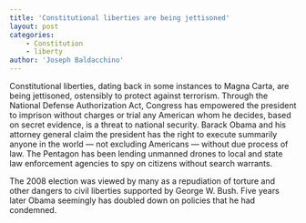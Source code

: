 ```yaml
---
title: 'Constitutional liberties are being jettisoned'
layout: post
categories:
    - Constitution
    - liberty
author: 'Joseph Baldacchino'
---
```


Constitutional liberties, dating back in some instances to Magna Carta, are being jettisoned, ostensibly to protect against terrorism. Through the National Defense Authorization Act, Congress has empowered the president to imprison without charges or trial any American whom he decides, based on secret evidence, is a threat to national security. Barack Obama and his attorney general claim the president has the right to execute summarily anyone in the world — not excluding Americans — without due process of law. The Pentagon has been lending unmanned drones to local and state law enforcement agencies to spy on citizens without search warrants.

The 2008 election was viewed by many as a repudiation of torture and other dangers to civil liberties supported by George W. Bush. Five years later Obama seemingly has doubled down on policies that he had condemned.
